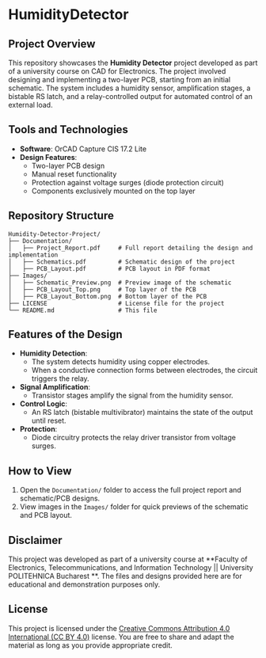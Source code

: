 # HumidityDetector

## Project Overview
This repository showcases the **Humidity Detector** project developed as part of a university course on CAD for Electronics. The project involved designing and implementing a two-layer PCB, starting from an initial schematic. The system includes a humidity sensor, amplification stages, a bistable RS latch, and a relay-controlled output for automated control of an external load.

## Tools and Technologies
- **Software**: OrCAD Capture CIS 17.2 Lite
- **Design Features**:
  - Two-layer PCB design
  - Manual reset functionality
  - Protection against voltage surges (diode protection circuit)
  - Components exclusively mounted on the top layer

## Repository Structure
```
Humidity-Detector-Project/
├── Documentation/
│   ├── Project_Report.pdf     # Full report detailing the design and implementation
│   ├── Schematics.pdf         # Schematic design of the project
│   ├── PCB_Layout.pdf         # PCB layout in PDF format
├── Images/
│   ├── Schematic_Preview.png  # Preview image of the schematic
│   ├── PCB_Layout_Top.png     # Top layer of the PCB
│   ├── PCB_Layout_Bottom.png  # Bottom layer of the PCB
├── LICENSE                    # License file for the project
└── README.md                  # This file
```

## Features of the Design
- **Humidity Detection**:
  - The system detects humidity using copper electrodes.
  - When a conductive connection forms between electrodes, the circuit triggers the relay.
- **Signal Amplification**:
  - Transistor stages amplify the signal from the humidity sensor.
- **Control Logic**:
  - An RS latch (bistable multivibrator) maintains the state of the output until reset.
- **Protection**:
  - Diode circuitry protects the relay driver transistor from voltage surges.

## How to View
1. Open the `Documentation/` folder to access the full project report and schematic/PCB designs.
2. View images in the `Images/` folder for quick previews of the schematic and PCB layout.

## Disclaimer
This project was developed as part of a university course at **Faculty of Electronics, Telecommunications, and Information Technology || University POLITEHNICA Bucharest **. 
The files and designs provided here are for educational and demonstration purposes only.

## License
This project is licensed under the [Creative Commons Attribution 4.0 International (CC BY 4.0)](https://creativecommons.org/licenses/by/4.0/) license. You are free to share and adapt the material as long as you provide appropriate credit.

